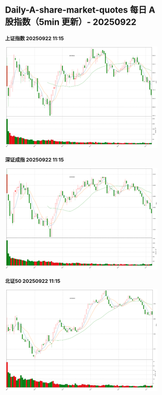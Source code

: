 
# Daily-A-share-market-quotes 每日 A 股指数（5min 更新）- 20250922

### 上证指数 20250922 11:15
![](./fig/2025/9/20250922-sh000001.png)

### 深证成指 20250922 11:15
![](./fig/2025/9/20250922-sz399001.png)

### 北证50 20250922 11:15
![](./fig/2025/9/20250922-bj899050.png)
